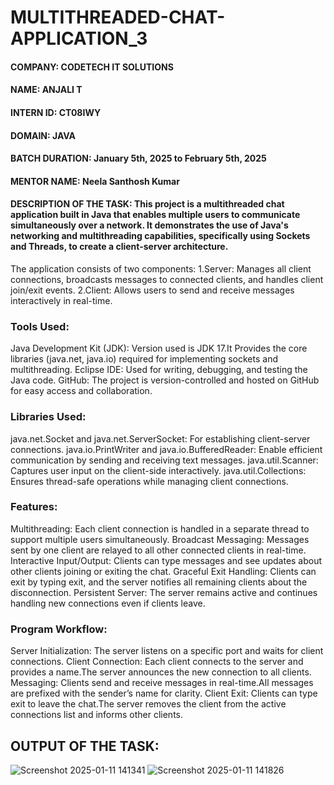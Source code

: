 # MULTITHREADED-CHAT-APPLICATION_3
#### **COMPANY**: CODETECH IT SOLUTIONS
#### **NAME**: ANJALI T
#### **INTERN ID**: CT08IWY       
#### **DOMAIN**: JAVA
#### **BATCH DURATION**: January 5th, 2025 to February 5th, 2025
#### **MENTOR NAME**: Neela Santhosh Kumar
#### DESCRIPTION OF THE TASK:  This project is a multithreaded chat application built in Java that enables multiple users to communicate simultaneously over a network. It demonstrates the use of Java's networking and multithreading capabilities, specifically using Sockets and Threads, to create a client-server architecture.
The application consists of two components:
1.Server: Manages all client connections, broadcasts messages to connected clients, and handles client join/exit events.
2.Client: Allows users to send and receive messages interactively in real-time.
### **Tools Used**:
Java Development Kit (JDK): Version used is JDK 17.It Provides the core libraries (java.net, java.io) required for implementing sockets and multithreading.
Eclipse IDE: Used for writing, debugging, and testing the Java code.
GitHub: The project is version-controlled and hosted on GitHub for easy access and collaboration.
### **Libraries Used**:
java.net.Socket and java.net.ServerSocket: For establishing client-server connections.
java.io.PrintWriter and java.io.BufferedReader: Enable efficient communication by sending and receiving text messages.
java.util.Scanner: Captures user input on the client-side interactively.
java.util.Collections: Ensures thread-safe operations while managing client connections.
### **Features**:
Multithreading: Each client connection is handled in a separate thread to support multiple users simultaneously.
Broadcast Messaging: Messages sent by one client are relayed to all other connected clients in real-time.
Interactive Input/Output: Clients can type messages and see updates about other clients joining or exiting the chat.
Graceful Exit Handling: Clients can exit by typing exit, and the server notifies all remaining clients about the disconnection.
Persistent Server: The server remains active and continues handling new connections even if clients leave.
### **Program Workflow**:
Server Initialization: The server listens on a specific port and waits for client connections.
Client Connection: Each client connects to the server and provides a name.The server announces the new connection to all clients.
Messaging: Clients send and receive messages in real-time.All messages are prefixed with the sender’s name for clarity.
Client Exit: Clients can type exit to leave the chat.The server removes the client from the active connections list and informs other clients.

## OUTPUT OF THE TASK:
![Screenshot 2025-01-11 141341](https://github.com/user-attachments/assets/696c0b6d-d337-412a-b37b-446a7452a8bb)
![Screenshot 2025-01-11 141826](https://github.com/user-attachments/assets/f4061131-edb1-44f9-ae4b-7cfb0f01691c)


